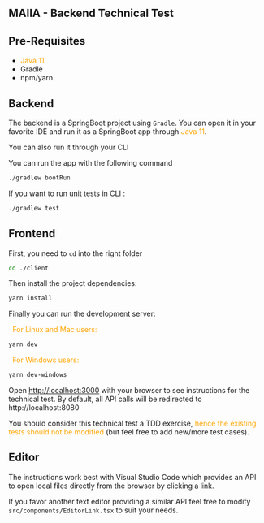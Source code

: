## MAIIA - Backend Technical Test

## Pre-Requisites
- <span style="color:orange">Java 11</span>
- Gradle
- npm/yarn

## Backend
The backend is a SpringBoot project using `Gradle`. You can open it in your favorite IDE and run it as a SpringBoot app through <span style="color:orange">Java 11</span>.

You can also run it through your CLI

You can run the app with the following command
```bash
./gradlew bootRun
```

If you want to run unit tests in CLI : 

```bash
./gradlew test
```

## Frontend
First, you need to `cd` into the right folder

```bash
cd ./client
```

Then install the project dependencies:

```bash
yarn install
```

Finally you can run the development server:

<span style="color:orange">&nbsp;&nbsp;For Linux and Mac users:</span>

```bash
yarn dev
```

<span style="color:orange">&nbsp;&nbsp;For Windows users:</span>

```bash
yarn dev-windows
```

Open [http://localhost:3000](http://localhost:3000) with your browser to see instructions for the technical test.
By default, all API calls will be redirected to http://localhost:8080

You should consider this technical test a TDD exercise, <span style="color:orange">hence the existing tests should not be modified</span> (but feel free to add new/more test cases).

## Editor

The instructions work best with Visual Studio Code which provides an API to open local files directly from the browser by clicking a link.

If you favor another text editor providing a similar API feel free to modify `src/components/EditorLink.tsx` to suit your needs.
